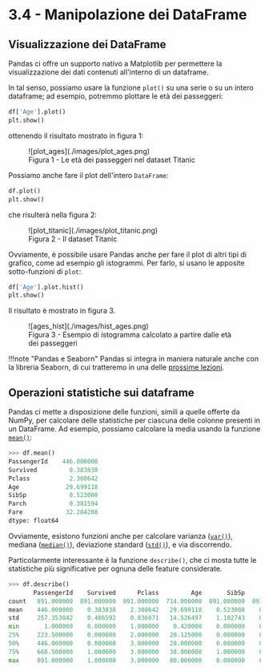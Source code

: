 # 3.4 - Manipolazione dei DataFrame

## Visualizzazione dei DataFrame

Pandas ci offre un supporto nativo a Matplotlib per permettere la visualizzazione dei dati contenuti all'interno di un dataframe.

In tal senso, possiamo usare la funzione `plot()` su una serie o su un intero dataframe; ad esempio, potremmo plottare le età dei passeggeri:

```py
df['Age'].plot()
plt.show()
```

ottenendo il risultato mostrato in figura 1:

<figure markdown>
  ![plot_ages](./images/plot_ages.png)
  <figcaption>Figura 1 - Le età dei passeggeri nel dataset Titanic</figcaption>
</figure>

Possiamo anche fare il plot dell'intero `DataFrame`:

```py
df.plot()
plt.show()
```

che risulterà nella figura 2:

<figure markdown>
  ![plot_titanic](./images/plot_titanic.png)
  <figcaption>Figura 2 - Il dataset Titanic</figcaption>
</figure>

Ovviamente, è possibile usare Pandas anche per fare il plot di altri tipi di grafico, come ad esempio gli istogrammi. Per farlo, si usano le apposite sotto-funzioni di `plot`:

```py
df['Age'].plot.hist()
plt.show()
```

Il risultato è mostrato in figura 3.

<figure markdown>
  ![ages_hist](./images/hist_ages.png)
  <figcaption>Figura 3 - Esempio di istogramma calcolato a partire dalle età dei passeggeri</figcaption>
</figure>

!!!note "Pandas e Seaborn"
    Pandas si integra in maniera naturale anche con la libreria Seaborn, di cui tratteremo in una delle [prossime lezioni](../04_visualization/02_seaborn.md).

<!-- ## Drop, Fill -->

## Operazioni statistiche sui dataframe

Pandas ci mette a disposizione delle funzioni, simili a quelle offerte da NumPy, per calcolare delle statistiche per ciascuna delle colonne presenti in un DataFrame. Ad esempio, possiamo calcolare la media usando la funzione [`mean()`](https://pandas.pydata.org/docs/reference/api/pandas.DataFrame.mean.html):

```py
>>> df.mean()
PassengerId    446.000000
Survived         0.383838
Pclass           2.308642
Age             29.699118
SibSp            0.523008
Parch            0.381594
Fare            32.204208
dtype: float64
```

Ovviamente, esistono funzioni anche per calcolare varianza ([`var()`](https://pandas.pydata.org/docs/reference/api/pandas.DataFrame.var.html)), mediana ([`median()`](https://pandas.pydata.org/docs/reference/api/pandas.DataFrame.median.html)), deviazione standard ([`std()`](https://pandas.pydata.org/docs/reference/api/pandas.DataFrame.std.html)), e via discorrendo.

Particolarmente interessante è la funzione `describe()`, che ci mosta tutte le statistiche più significative per ognuna delle feature considerate.

```py
>>> df.describe()
       PassengerId    Survived      Pclass         Age       SibSp       Parch        Fare
count   891.000000  891.000000  891.000000  714.000000  891.000000  891.000000  891.000000
mean    446.000000    0.383838    2.308642   29.699118    0.523008    0.381594   32.204208
std     257.353842    0.486592    0.836071   14.526497    1.102743    0.806057   49.693429
min       1.000000    0.000000    1.000000    0.420000    0.000000    0.000000    0.000000
25%     223.500000    0.000000    2.000000   20.125000    0.000000    0.000000    7.910400
50%     446.000000    0.000000    3.000000   28.000000    0.000000    0.000000   14.454200
75%     668.500000    1.000000    3.000000   38.000000    1.000000    0.000000   31.000000
max     891.000000    1.000000    3.000000   80.000000    8.000000    6.000000  512.329200
```

<!-- # TODO: apply, map, sample -->
